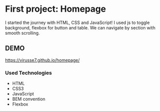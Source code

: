 # First project: Homepage

I started the journey with HTML, CSS and JavaScript!
I used js to toggle background, flexbox for button and table.
We can navigate by section with smooth scrolling.

## DEMO
https://virusse7.github.io/homepage/


### Used Technologies
- HTML
- CSS3
- JavaScript
- BEM convention
- Flexbox